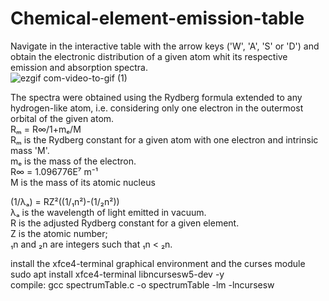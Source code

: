 # Chemical-element-emission-table
Navigate in the interactive table with the arrow keys ('W', 'A', 'S' or 'D') and obtain the electronic distribution of a given atom whit its respective emission and absorption spectra.  
![ezgif com-video-to-gif (1)](https://github.com/exponeciale/chemical-element-emission-table/assets/132215795/712d578f-b411-49d0-9680-7c44090c9137)  

The spectra were obtained using the Rydberg formula extended to any hydrogen-like atom, i.e. considering only one electron in the outermost orbital of the given atom.  
Rₘ = R∞/1+mₑ/M  
Rₘ is the Rydberg constant for a given atom with one electron and intrinsic mass 'M'.  
mₑ is the mass of the electron.  
R∞ = 1.096776E⁷ m⁻¹  
M is the mass of its atomic nucleus  

(1/λₐ) = RZ²((1/₁n²)-(1/₂n²))  
λₐ is the wavelength of light emitted in vacuum.  
R is the adjusted Rydberg constant for a given element.  
Z is the atomic number;  
₁n and ₂n are integers such that ₁n < ₂n.  

install the xfce4-terminal graphical environment and the curses module  
sudo apt install xfce4-terminal libncursesw5-dev -y  
compile: gcc spectrumTable.c -o spectrumTable -lm -lncursesw
